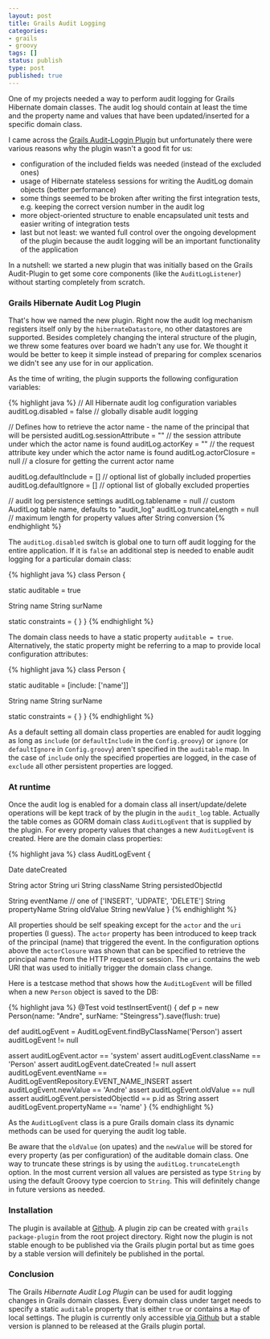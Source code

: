 ```yaml
---
layout: post
title: Grails Audit Logging
categories:
- grails
- groovy
tags: []
status: publish
type: post
published: true
---
```

One of my projects needed a way to perform audit logging for Grails Hibernate domain classes. The audit log should contain at least the time and the property name and values that have been updated/inserted for a specific domain class.

I came across the [Grails Audit-Loggin Plugin](http://grails.org/plugin/audit-logging) but unfortunately there were various reasons why the plugin wasn't a good fit for us:

- configuration of the included fields was needed (instead of the excluded ones)
- usage of Hibernate stateless sessions for writing the AuditLog domain objects (better performance)
- some things seemed to be broken after writing the first integration tests, e.g. keeping the correct version number in the audit log
- more object-oriented structure to enable encapsulated unit tests and easier writing of integration tests
- last but not least: we wanted full control over the ongoing development of the plugin because the audit logging will be an important functionality of the application

In a nutshell: we started a new plugin that was initially based on the Grails Audit-Plugin to get some core components (like the `AuditLogListener`) without starting completely from scratch.

### Grails Hibernate Audit Log Plugin

That's how we named the new plugin. Right now the audit log mechanism registers itself only by the `hibernateDatastore`, no other datastores are supported. Besides completely changing the interal structure of the plugin, we threw some features over board we hadn't any use for. We thought it would be better to keep it simple instead of preparing for complex scenarios we didn't see any use for in our application. 

As the time of writing, the plugin supports the following configuration variables:

{% highlight java %}
// All Hibernate audit log configuration variables
auditLog.disabled = false        // globally disable audit logging

// Defines how to retrieve the actor name - the name of the principal that will be persisted
auditLog.sessionAttribute = ""   // the session attribute under which the actor name is found
auditLog.actorKey = ""           // the request attribute key under which the actor name is found
auditLog.actorClosure = null     // a closure for getting the current actor name

auditLog.defaultInclude = []     // optional list of globally included properties
auditLog.defaultIgnore = []      // optional list of globally excluded properties

// audit log persistence settings
auditLog.tablename = null        // custom AuditLog table name, defaults to "audit_log"
auditLog.truncateLength = null   // maximum length for property values after String conversion
{% endhighlight %}

The `auditLog.disabled` switch is global one to turn off audit logging for the entire application. If it is `false` an additional step is needed to enable audit logging for a particular domain class:

{% highlight java %}
class Person {

  static auditable = true

  String name
  String surName

  static constraints = {
  }
}
{% endhighlight %}

The domain class needs to have a static property `auditable = true`. Alternatively, the static property might be referring to a map to provide local configuration attributes:

{% highlight java %}
class Person {

  static auditable = [include: ['name']]

  String name
  String surName

  static constraints = {
  }
}
{% endhighlight %}

As a default setting all domain class properties are enabled for audit logging as long as `include` (or `defaultInclude` in the `Config.groovy`) or `ignore` (or `defaultIgnore` in `Config.groovy`) aren't specified in the `auditable` map. In the case of `include` only the specified properties are logged, in the case of `exclude` all other persistent properties are logged.

### At runtime

Once the audit log is enabled for a domain class all insert/update/delete operations will be kept track of by the plugin in the `audit_log` table. Actually the table comes as GORM domain class `AuditLogEvent` that is supplied by the plugin. For every property values that changes a new `AuditLogEvent` is created. Here are the domain class properties:

{% highlight java %}
class AuditLogEvent {

  Date dateCreated

  String actor
  String uri
  String className
  String persistedObjectId

  String eventName // one of ['INSERT', 'UDPATE', 'DELETE']
  String propertyName
  String oldValue
  String newValue
}
{% endhighlight %}

All properties should be self speaking except for the `actor` and the `uri` properties (I guess). The `actor` property has been introduced to keep track of the principal (name) that triggered the event. In the configuration options above the `actorClosure` was shown that can be specified to retrieve the principal name from the HTTP request or session. The `uri` contains the web URI that was used to initially trigger the domain class change.

Here is a testcase method that shows how the `AuditLogEvent` will be filled when a new `Person` object is saved to the DB:

{% highlight java %}
@Test
void testInsertEvent() {
  def p = new Person(name: "Andre", surName: "Steingress").save(flush: true)

  def auditLogEvent = AuditLogEvent.findByClassName('Person')
  assert auditLogEvent != null

  assert auditLogEvent.actor == 'system'
  assert auditLogEvent.className == 'Person'
  assert auditLogEvent.dateCreated != null
  assert auditLogEvent.eventName == AuditLogEventRepository.EVENT_NAME_INSERT
  assert auditLogEvent.newValue == 'Andre'
  assert auditLogEvent.oldValue == null
  assert auditLogEvent.persistedObjectId == p.id as String
  assert auditLogEvent.propertyName == 'name'
}
{% endhighlight %}

As the `AuditLogEvent` class is a pure Grails domain class its dynamic methods can be used for querying the audit log table.

Be aware that the `oldValue` (on upates) and the `newValue` will be stored for every property (as per configuration) of the auditable domain class. One way to truncate these strings is by using the `auditLog.truncateLength` option. In the most current version all values are persisted as type `String` by using the default Groovy type coercion to `String`. This will definitely change in future versions as needed.

### Installation

The plugin is available at [Github](https://github.com/andresteingress/grails-hibernate-auditlog). A plugin zip can be created with `grails package-plugin` from the root project directory. Right now the plugin is not stable enough to be published via the Grails plugin portal but as time goes by a stable version will definitely be published in the portal.

### Conclusion

The Grails _Hibernate Audit Log Plugin_ can be used for audit logging changes in Grails domain classes. Every domain class under target needs to specify a static `auditable` property that is either `true` or contains a `Map` of local settings. The plugin is currently only accessible [via Github](https://github.com/andresteingress/grails-hibernate-auditlog) but a stable version is planned to be released at the Grails plugin portal.



